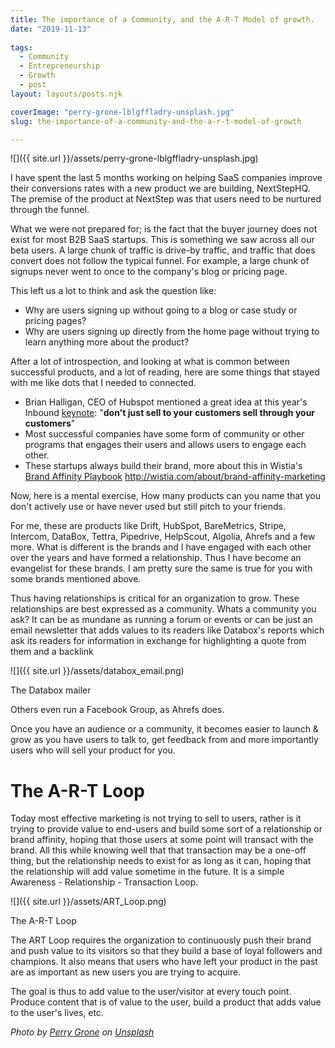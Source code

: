 ```yaml
---
title: The importance of a Community, and the A-R-T Model of growth.
date: "2019-11-13"
 
tags: 
  - Community 
  - Entrepreneurship 
  - Growth 
  - post
layout: layouts/posts.njk

coverImage: "perry-grone-lblgffladry-unsplash.jpg"
slug: the-importance-of-a-community-and-the-a-r-t-model-of-growth

---
```


![]({{ site.url }}/assets/perry-grone-lblgffladry-unsplash.jpg)

I have spent the last 5 months working on helping SaaS companies improve their conversions rates with a new product we are building, NextStepHQ. The premise of the product at NextStep was that users need to be nurtured through the funnel.

What we were not prepared for; is the fact that the buyer journey does not exist for most B2B SaaS startups. This is something we saw across all our beta users. A large chunk of traffic is drive-by traffic, and traffic that does convert does not follow the typical funnel. For example, a large chunk of signups never went to once to the company's blog or pricing page.

This left us a lot to think and ask the question like:

- Why are users signing up without going to a blog or case study or pricing pages?
- Why are users signing up directly from the home page without trying to learn anything more about the product?

After a lot of introspection, and looking at what is common between successful products, and a lot of reading, here are some things that stayed with me like dots that I needed to connected. 

- Brian Halligan, CEO of Hubspot mentioned a great idea at this year's Inbound [keynote](https://youtu.be/dqTHw3QWiU4?t=1989): "**don't just sell to your customers sell through your customers**"
- Most successful companies have some form of community or other programs that engages their users and allows users to engage each other.
- These startups always build their brand, more about this in Wistia's [Brand Affinity Playbook](http://wistia.com/about/brand-affinity-marketing) http://wistia.com/about/brand-affinity-marketing

Now, here is a mental exercise, How many products can you name that you don't actively use or have never used but still pitch to your friends. 

For me, these are products like Drift, HubSpot, BareMetrics, Stripe, Intercom, DataBox, Tettra, Pipedrive, HelpScout, Algolia, Ahrefs and a few more. What is different is the brands and I have engaged with each other over the years and have formed a relationship. Thus I have become an evangelist for these brands. I am pretty sure the same is true for you with some brands mentioned above.

Thus having relationships is critical for an organization to grow. These relationships are best expressed as a community. Whats a community you ask? It can be as mundane as running a forum or events or can be just an email newsletter that adds values to its readers like Databox's reports which ask its readers for information in exchange for highlighting a quote from them and a backlink

![]({{ site.url }}/assets/databox_email.png)

The Databox mailer

Others even run a Facebook Group, as Ahrefs does. 

Once you have an audience or a community, it becomes easier to launch & grow as you have users to talk to, get feedback from and more importantly users who will sell your product for you.

# The A-R-T Loop

Today most effective marketing is not trying to sell to users, rather is it trying to provide value to end-users and build some sort of a relationship or brand affinity, hoping that those users at some point will transact with the brand. All this while knowing well that that transaction may be a one-off thing, but the relationship needs to exist for as long as it can, hoping that the relationship will add value sometime in the future. It is a simple Awareness - Relationship - Transaction Loop.

![]({{ site.url }}/assets/ART_Loop.png)

The A-R-T Loop

The ART Loop requires the organization to continuously push their brand and push value to its visitors so that they build a base of loyal followers and champions. It also means that users who have left your product in the past are as important as new users you are trying to acquire.

The goal is thus to add value to the user/visitor at every touch point. Produce content that is of value to the user, build a product that adds value to the user's lives, etc.

_Photo by [Perry Grone](https://unsplash.com/@perrygrone?utm_source=unsplash&utm_medium=referral&utm_content=creditCopyText) on [Unsplash](https://unsplash.com/s/photos/community?utm_source=unsplash&utm_medium=referral&utm_content=creditCopyText)_
